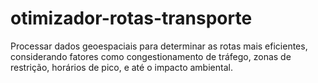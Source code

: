 # otimizador-rotas-transporte
Processar dados geoespaciais para determinar as rotas mais eficientes, considerando fatores como congestionamento de tráfego, zonas de restrição, horários de pico, e até o impacto ambiental. 
